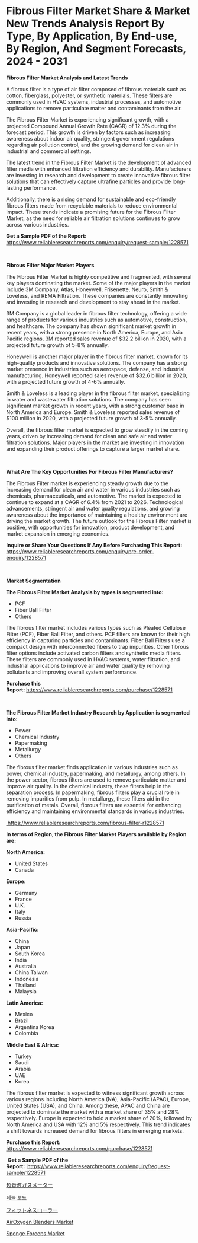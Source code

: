 <p><h1>Fibrous Filter Market Share & Market New Trends Analysis Report By Type, By Application, By End-use, By Region, And Segment Forecasts, 2024 - 2031</h1></p><p><strong>Fibrous Filter Market Analysis and Latest Trends</strong></p>
<p><p>A fibrous filter is a type of air filter composed of fibrous materials such as cotton, fiberglass, polyester, or synthetic materials. These filters are commonly used in HVAC systems, industrial processes, and automotive applications to remove particulate matter and contaminants from the air.</p><p>The Fibrous Filter Market is experiencing significant growth, with a projected Compound Annual Growth Rate (CAGR) of 12.3% during the forecast period. This growth is driven by factors such as increasing awareness about indoor air quality, stringent government regulations regarding air pollution control, and the growing demand for clean air in industrial and commercial settings.</p><p>The latest trend in the Fibrous Filter Market is the development of advanced filter media with enhanced filtration efficiency and durability. Manufacturers are investing in research and development to create innovative fibrous filter solutions that can effectively capture ultrafine particles and provide long-lasting performance.</p><p>Additionally, there is a rising demand for sustainable and eco-friendly fibrous filters made from recyclable materials to reduce environmental impact. These trends indicate a promising future for the Fibrous Filter Market, as the need for reliable air filtration solutions continues to grow across various industries.</p></p>
<p><strong>Get a Sample PDF of the Report:&nbsp;</strong> <a href="https://www.reliableresearchreports.com/enquiry/request-sample/1228571">https://www.reliableresearchreports.com/enquiry/request-sample/1228571</a></p>
<p>&nbsp;</p>
<p><strong>Fibrous Filter Major Market Players</strong></p>
<p><p>The Fibrous Filter Market is highly competitive and fragmented, with several key players dominating the market. Some of the major players in the market include 3M Company, Atlas, Honeywell, Frisenette, Neuro, Smith & Loveless, and REMA Filtration. These companies are constantly innovating and investing in research and development to stay ahead in the market.</p><p>3M Company is a global leader in fibrous filter technology, offering a wide range of products for various industries such as automotive, construction, and healthcare. The company has shown significant market growth in recent years, with a strong presence in North America, Europe, and Asia Pacific regions. 3M reported sales revenue of $32.2 billion in 2020, with a projected future growth of 5-8% annually.</p><p>Honeywell is another major player in the fibrous filter market, known for its high-quality products and innovative solutions. The company has a strong market presence in industries such as aerospace, defense, and industrial manufacturing. Honeywell reported sales revenue of $32.6 billion in 2020, with a projected future growth of 4-6% annually.</p><p>Smith & Loveless is a leading player in the fibrous filter market, specializing in water and wastewater filtration solutions. The company has seen significant market growth in recent years, with a strong customer base in North America and Europe. Smith & Loveless reported sales revenue of $100 million in 2020, with a projected future growth of 3-5% annually.</p><p>Overall, the fibrous filter market is expected to grow steadily in the coming years, driven by increasing demand for clean and safe air and water filtration solutions. Major players in the market are investing in innovation and expanding their product offerings to capture a larger market share.</p></p>
<p>&nbsp;</p>
<p><strong>What Are The Key Opportunities For Fibrous Filter Manufacturers?</strong></p>
<p><p>The Fibrous Filter market is experiencing steady growth due to the increasing demand for clean air and water in various industries such as chemicals, pharmaceuticals, and automotive. The market is expected to continue to expand at a CAGR of 6.4% from 2021 to 2026. Technological advancements, stringent air and water quality regulations, and growing awareness about the importance of maintaining a healthy environment are driving the market growth. The future outlook for the Fibrous Filter market is positive, with opportunities for innovation, product development, and market expansion in emerging economies.</p></p>
<p><strong>Inquire or Share Your Questions If Any Before Purchasing This Report:</strong> <a href="https://www.reliableresearchreports.com/enquiry/pre-order-enquiry/1228571">https://www.reliableresearchreports.com/enquiry/pre-order-enquiry/1228571</a></p>
<p>&nbsp;</p>
<p><strong>Market Segmentation</strong></p>
<p><strong>The Fibrous Filter Market Analysis by types is segmented into:</strong></p>
<p><ul><li>PCF</li><li>Fiber Ball Filter</li><li>Others</li></ul></p>
<p><p>The fibrous filter market includes various types such as Pleated Cellulose Filter (PCF), Fiber Ball Filter, and others. PCF filters are known for their high efficiency in capturing particles and contaminants. Fiber Ball Filters use a compact design with interconnected fibers to trap impurities. Other fibrous filter options include activated carbon filters and synthetic media filters. These filters are commonly used in HVAC systems, water filtration, and industrial applications to improve air and water quality by removing pollutants and improving overall system performance.</p></p>
<p><strong>Purchase this Report:&nbsp;</strong><a href="https://www.reliableresearchreports.com/purchase/1228571">https://www.reliableresearchreports.com/purchase/1228571</a></p>
<p>&nbsp;</p>
<p><strong>The Fibrous Filter Market Industry Research by Application is segmented into:</strong></p>
<p><ul><li>Power</li><li>Chemical Industry</li><li>Papermaking</li><li>Metallurgy</li><li>Others</li></ul></p>
<p><p>The fibrous filter market finds application in various industries such as power, chemical industry, papermaking, and metallurgy, among others. In the power sector, fibrous filters are used to remove particulate matter and improve air quality. In the chemical industry, these filters help in the separation process. In papermaking, fibrous filters play a crucial role in removing impurities from pulp. In metallurgy, these filters aid in the purification of metals. Overall, fibrous filters are essential for enhancing efficiency and maintaining environmental standards in various industries.</p></p>
<p><a href="https://www.reliableresearchreports.com/fibrous-filter-r1228571">&nbsp;https://www.reliableresearchreports.com/fibrous-filter-r1228571</a></p>
<p><strong>In terms of Region, the Fibrous Filter Market Players available by Region are:</strong></p>
<p>
    <p> <strong> North America: </strong>
        <ul>
            <li>United States</li>
            <li>Canada</li>
        </ul>
        </p> 
    <p> <strong> Europe: </strong>
        <ul>
            <li>Germany</li>
            <li>France</li>
            <li>U.K.</li>
            <li>Italy</li>
            <li>Russia</li>
        </ul>
        </p> 
    <p> <strong> Asia-Pacific: </strong>
        <ul>
            <li>China</li>
            <li>Japan</li>
            <li>South Korea</li>
            <li>India</li>
            <li>Australia</li>
            <li>China Taiwan</li>
            <li>Indonesia</li>
            <li>Thailand</li>
            <li>Malaysia</li>
        </ul>
        </p> 
    <p> <strong> Latin America: </strong>
        <ul>
            <li>Mexico</li>
            <li>Brazil</li>
            <li>Argentina Korea</li>
            <li>Colombia</li>
        </ul>
        </p> 
    <p> <strong> Middle East & Africa: </strong>
        <ul>
            <li>Turkey</li>
            <li>Saudi</li>
            <li>Arabia</li>
            <li>UAE</li>
            <li>Korea</li>
        </ul>
    </p>
    </p>
<p><p>The fibrous filter market is expected to witness significant growth across various regions including North America (NA), Asia-Pacific (APAC), Europe, United States (USA), and China. Among these, APAC and China are projected to dominate the market with a market share of 35% and 28% respectively. Europe is expected to hold a market share of 20%, followed by North America and USA with 12% and 5% respectively. This trend indicates a shift towards increased demand for fibrous filters in emerging markets.</p></p>
<p><strong>Purchase this Report: </strong><a href="https://www.reliableresearchreports.com/purchase/1228571">https://www.reliableresearchreports.com/purchase/1228571</a></p>
<p>&nbsp;<strong>Get a Sample PDF of the Report:&nbsp;&nbsp;</strong><a href="https://www.reliableresearchreports.com/enquiry/request-sample/1228571">https://www.reliableresearchreports.com/enquiry/request-sample/1228571</a></p>
<p><strong></strong></p>
<p><p><a href="https://github.com/oqoeusbvpadwjs08/Market-Research-Report-List-1/blob/main/505528330573.md">超音波ガスメーター</a></p><p><a href="https://github.com/Maeennan456456/Market-Research-Report-List-1/blob/main/528048228016.md">페놀 보드</a></p><p><a href="https://medium.com/@spencerremin6/%E3%83%95%E3%82%A3%E3%83%83%E3%83%88%E3%83%8D%E3%82%B9%E3%83%AD%E3%83%BC%E3%83%A9%E3%83%BC%E5%B8%82%E5%A0%B4%E3%81%AE%E8%A6%8F%E6%A8%A1%E3%81%A8%E5%B8%82%E5%A0%B4%E5%8B%95%E5%90%91-%E5%AE%8C%E5%85%A8%E3%81%AA%E6%A5%AD%E7%95%8C%E6%A6%82%E8%A6%81-2024%E5%B9%B4%E3%81%8B%E3%82%892031%E5%B9%B4%E3%81%BE%E3%81%A7-cc4804070004">フィットネスローラー</a></p><p><a href="https://www.linkedin.com/pulse/airoxygen-blenders-market-insight-trends-growth-forecasted-v6n8c?trackingId=XChO1IuQZD4BEeVWx%2BX3BQ%3D%3D">AirOxygen Blenders Market</a></p><p><a href="https://www.linkedin.com/pulse/sponge-forceps-market-furnishes-information-share-trends-growth-pih0c?trackingId=phoMtcNAxgD7HHb0TCxMHQ%3D%3D">Sponge Forceps Market</a></p></p>